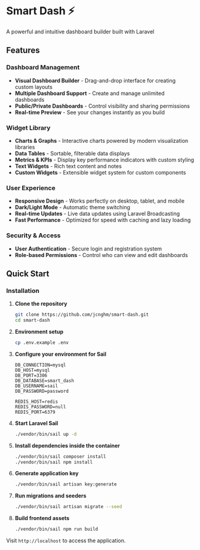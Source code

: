 # Smart Dash ⚡

A powerful and intuitive dashboard builder built with Laravel

## Features

### Dashboard Management
- **Visual Dashboard Builder** - Drag-and-drop interface for creating custom layouts
- **Multiple Dashboard Support** - Create and manage unlimited dashboards
- **Public/Private Dashboards** - Control visibility and sharing permissions
- **Real-time Preview** - See your changes instantly as you build

### Widget Library
- **Charts & Graphs** - Interactive charts powered by modern visualization libraries
- **Data Tables** - Sortable, filterable data displays
- **Metrics & KPIs** - Display key performance indicators with custom styling
- **Text Widgets** - Rich text content and notes
- **Custom Widgets** - Extensible widget system for custom components

### User Experience
- **Responsive Design** - Works perfectly on desktop, tablet, and mobile
- **Dark/Light Mode** - Automatic theme switching
- **Real-time Updates** - Live data updates using Laravel Broadcasting
- **Fast Performance** - Optimized for speed with caching and lazy loading

### Security & Access
- **User Authentication** - Secure login and registration system
- **Role-based Permissions** - Control who can view and edit dashboards

## Quick Start

### Installation

1. **Clone the repository**
   ```bash
   git clone https://github.com/jcnghm/smart-dash.git
   cd smart-dash
   ```

2. **Environment setup**
   ```bash
   cp .env.example .env
   ```

3. **Configure your environment for Sail**
   ```env
   DB_CONNECTION=mysql
   DB_HOST=mysql
   DB_PORT=3306
   DB_DATABASE=smart_dash
   DB_USERNAME=sail
   DB_PASSWORD=password

   REDIS_HOST=redis
   REDIS_PASSWORD=null
   REDIS_PORT=6379
   ```

4. **Start Laravel Sail**
   ```bash
   ./vendor/bin/sail up -d
   ```

5. **Install dependencies inside the container**
   ```bash
   ./vendor/bin/sail composer install
   ./vendor/bin/sail npm install
   ```

6. **Generate application key**
   ```bash
   ./vendor/bin/sail artisan key:generate
   ```

7. **Run migrations and seeders**
   ```bash
   ./vendor/bin/sail artisan migrate --seed
   ```

8. **Build frontend assets**
   ```bash
   ./vendor/bin/sail npm run build
   ```

Visit `http://localhost` to access the application.
